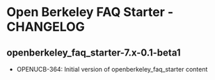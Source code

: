 Open Berkeley FAQ Starter - CHANGELOG
==============================

openberkeley_faq_starter-7.x-0.1-beta1
------------------------------
* OPENUCB-364: 	Initial version of openberkeley_faq_starter content
